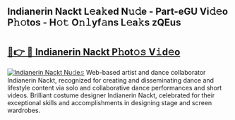 ## Indianerin Nackt L𝚎a𝚔ed N𝚞𝚍e - Part-eGU Vi𝚍𝚎o P𝚑𝚘tos - H𝚘𝚝 O𝚗𝚕yf𝚊ns L𝚎a𝚔s zQEus

# <h2><a href="http://kf2m2za.oniu.top/?m=Indianerin+Nackt">🔗👉 🔴 Indianerin Nackt P𝚑ot𝚘𝚜 V𝚒d𝚎o</a></h2>

[![Indianerin Nackt Nu𝚍e𝚜](https://i.imgur.com/0qMVB7G.gif)](http://kf2m2za.oniu.top/?m=Indianerin+Nackt)
Web-based artist and dance collaborator Indianerin Nackt, recognized for creating and disseminating dance and lifestyle content via solo and collaborative dance performances and short videos. Brilliant costume designer Indianerin Nackt, celebrated for their exceptional skills and accomplishments in designing stage and screen wardrobes.  
